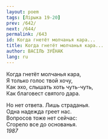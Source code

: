 ```yaml
---
layout: poem
tags: [Лірыка 19-20]
prev: /642/
next: /644/
permalink: /643
id: Когда гнетёт молчанья кара...
title: Когда гнетёт молчанья кара...
author: ВАСІЛЬ ЗУЁНАК
lang: ru
---
```



Когда гнетёт молчанья кара,  
Я только голос твой хочу,  
Как эхо, слышать хоть чуть-чуть,  
Как благовест святого дара.  

Но нет ответа. Лишь страданья.  
Одна надежда греет нас.  
Вопросов тоже нет сейчас:  
Сгорело все до основанья.  
*1987*  
